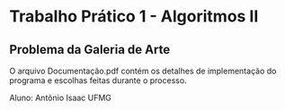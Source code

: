 # Trabalho Prático 1 - Algoritmos II
## Problema da Galeria de Arte

O arquivo Documentação.pdf contém os detalhes de implementação do programa e escolhas feitas durante o processo.

Aluno: Antônio Isaac
UFMG
